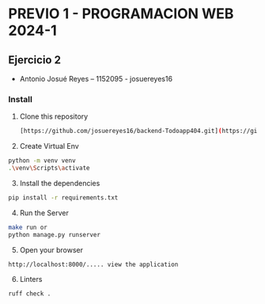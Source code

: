<h1>PREVIO 1 - PROGRAMACION WEB 2024-1</h1>

<h2>Ejercicio 2</h2>

- Antonio Josué Reyes – 1152095 - josuereyes16

### Install

1. Clone this repository

   ```sh
   [https://github.com/josuereyes16/backend-Todoapp404.git](https://github.com/josuereyes16/web-1152095-Antonio-Reyes-ejercicio2.git)
   ```
2. Create Virtual Env

```bash
python -m venv venv
.\venv\Scripts\activate 
```
3. Install the dependencies

```bash
pip install -r requirements.txt
```
4. Run the Server

```bash
make run or 
python manage.py runserver
```
5. Open your browser  
```bash
http://localhost:8000/..... view the application
```

6. Linters

```bash
ruff check .
```